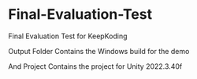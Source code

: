 # Final-Evaluation-Test
Final Evaluation Test for KeepKoding

Output Folder Contains the Windows build for the demo

And Project Contains the project for Unity 2022.3.40f
